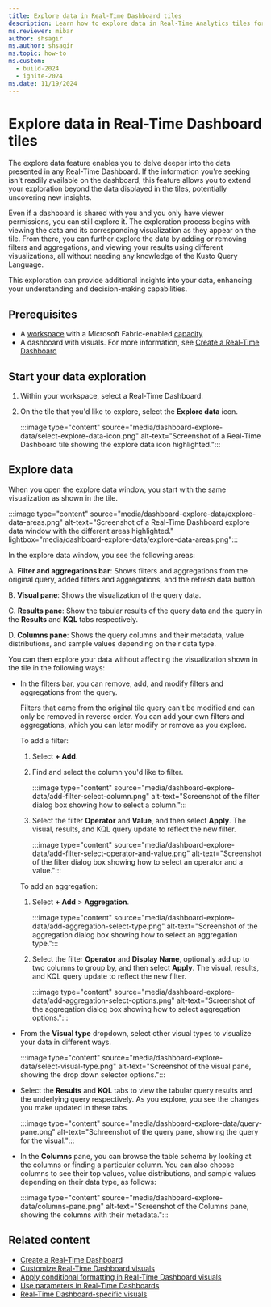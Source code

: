 ```yaml
---
title: Explore data in Real-Time Dashboard tiles
description: Learn how to explore data in Real-Time Analytics tiles for more insights about the information rendered in the visual.
ms.reviewer: mibar
author: shsagir
ms.author: shsagir
ms.topic: how-to
ms.custom:
  - build-2024
  - ignite-2024
ms.date: 11/19/2024
---
```

# Explore data in Real-Time Dashboard tiles

The explore data feature enables you to delve deeper into the data presented in any Real-Time Dashboard. If the information you're seeking isn't readily available on the dashboard, this feature allows you to extend your exploration beyond the data displayed in the tiles, potentially uncovering new insights.

Even if a dashboard is shared with you and you only have viewer permissions, you can still explore it. The exploration process begins with viewing the data and its corresponding visualization as they appear on the tile. From there, you can further explore the data by adding or removing filters and aggregations, and viewing your results using different visualizations, all without needing any knowledge of the Kusto Query Language.

This exploration can provide additional insights into your data, enhancing your understanding and decision-making capabilities.

## Prerequisites

* A [workspace](../fundamentals/create-workspaces.md) with a Microsoft Fabric-enabled [capacity](../enterprise/licenses.md#capacity)
* A dashboard with visuals. For more information, see [Create a Real-Time Dashboard](dashboard-real-time-create.md)

## Start your data exploration

1. Within your workspace, select a Real-Time Dashboard.

1. On the tile that you'd like to explore, select the **Explore data** icon.

    :::image type="content" source="media/dashboard-explore-data/select-explore-data-icon.png" alt-text="Screenshot of a Real-Time Dashboard tile showing the explore data icon highlighted.":::

## Explore data

When you open the explore data window, you start with the same visualization as shown in the tile.

:::image type="content" source="media/dashboard-explore-data/explore-data-areas.png" alt-text="Screenshot of a Real-Time Dashboard explore data window with the different areas highlighted." lightbox="media/dashboard-explore-data/explore-data-areas.png":::

In the explore data window, you see the following areas:

A. **Filter and aggregations bar**: Shows filters and aggregations from the original query, added filters and aggregations, and the refresh data button.

B. **Visual pane**: Shows the visualization of the query data.

C. **Results pane**: Show the tabular results of the query data and the query in the **Results** and **KQL** tabs respectively.

D. **Columns pane**: Shows the query columns and their metadata, value distributions, and sample values depending on their data type.

You can then explore your data without affecting the visualization shown in the tile in the following ways:

* In the filters bar, you can remove, add, and modify filters and aggregations from the query.

    Filters that came from the original tile query can't be modified and can only be removed in reverse order. You can add your own filters and aggregations, which you can later modify or remove as you explore.

    To add a filter:

    1. Select **+ Add**.

    1. Find and select the column you'd like to filter.

        :::image type="content" source="media/dashboard-explore-data/add-filter-select-column.png" alt-text="Screenshot of the filter dialog box showing how to select a column.":::

    1. Select the filter **Operator** and **Value**, and then select **Apply**. The visual, results, and KQL query update to reflect the new filter.

        :::image type="content" source="media/dashboard-explore-data/add-filter-select-operator-and-value.png" alt-text="Screenshot of the filter dialog box showing how to select an operator and a value.":::

    To add an aggregation:

    1. Select **+ Add** > **Aggregation**.

        :::image type="content" source="media/dashboard-explore-data/add-aggregation-select-type.png" alt-text="Screenshot of the aggregation dialog box showing how to select an aggregation type.":::

    1. Select the filter **Operator** and **Display Name**, optionally add up to two columns to group by, and then select **Apply**. The visual, results, and KQL query update to reflect the new filter.

        :::image type="content" source="media/dashboard-explore-data/add-aggregation-select-options.png" alt-text="Screenshot of the aggregation dialog box showing how to select aggregation options.":::

* From the **Visual type** dropdown, select other visual types to visualize your data in different ways.

    :::image type="content" source="media/dashboard-explore-data/select-visual-type.png" alt-text="Screenshot of the visual pane, showing the drop down selector options.":::

* Select the **Results** and **KQL** tabs to view the tabular query results and the underlying query respectively. As you explore, you see the changes you make updated in these tabs.

    :::image type="content" source="media/dashboard-explore-data/query-pane.png" alt-text="Schreenshot of the query pane, showing the query for the visual.":::

* In the **Columns** pane, you can browse the table schema by looking at the columns or finding a particular column. You can also choose columns to see their top values, value distributions, and sample values depending on their data type, as follows:

    :::image type="content" source="media/dashboard-explore-data/columns-pane.png" alt-text="Screenshot of the Columns pane, showing the columns with their metadata.":::

    <!-- // **QUESTION: @MICHAL, @GABI -- TOOK A GUESS HERE THAT IT'S LIKE DATA PROFILE, PLEASE CONFIRM**

    |Type|Statistic|On selection|
    |--|--|--|
    |string|Count of unique values| Top 10 values|
    |numeric|Minimum and maximum values| Top 10 values|
    |datetime|Date range| Top 10 values|
    |dynamic|No specific statistic|Random sampled value|
    |bool|No specific statistic|Count of true and false| -->

## Related content

* [Create a Real-Time Dashboard](dashboard-real-time-create.md)
* [Customize Real-Time Dashboard visuals](dashboard-visuals-customize.md)
* [Apply conditional formatting in Real-Time Dashboard visuals](dashboard-conditional-formatting.md)
* [Use parameters in Real-Time Dashboards](dashboard-parameters.md)
* [Real-Time Dashboard-specific visuals](dashboard-visuals.md)

